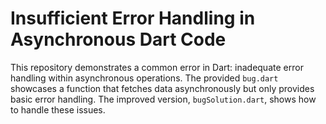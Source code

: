 # Insufficient Error Handling in Asynchronous Dart Code

This repository demonstrates a common error in Dart:  inadequate error handling within asynchronous operations. The provided `bug.dart` showcases a function that fetches data asynchronously but only provides basic error handling. The improved version, `bugSolution.dart`, shows how to handle these issues.